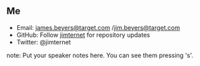 ##  Me


* Email: james.beyers@target.com /jim.beyers@target.com
* GitHub: Follow [jimternet](https://github.com/jimternet) for repository updates
* Twitter: @jimternet


note:
    Put your speaker notes here.
    You can see them pressing 's'.
